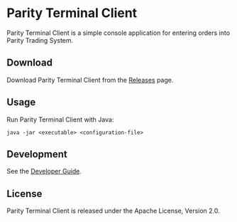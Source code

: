 Parity Terminal Client
======================

Parity Terminal Client is a simple console application for entering orders
into Parity Trading System.


Download
--------

Download Parity Terminal Client from the [Releases][] page.

  [Releases]: https://github.com/jvirtanen/parity/wiki/Releases


Usage
-----

Run Parity Terminal Client with Java:

    java -jar <executable> <configuration-file>


Development
-----------

See the [Developer Guide](../HACKING.md).


License
-------

Parity Terminal Client is released under the Apache License, Version 2.0.
